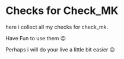 # Checks for Check_MK

here i collect all my checks for check_mk.

Have Fun to use them :wink:

Perhaps i will do your live a little bit easier :wink:
